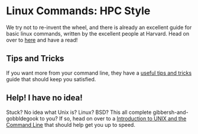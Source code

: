 # Linux Commands: HPC Style

We try not to re-invent the wheel, and there is already an excellent guide for basic linux commands, written by the excellent people at Harvard. Head on over to [here](https://informatics.fas.harvard.edu/basic-unix-workshop.html) and have a read!

## Tips and Tricks

If you want more from your command line, they have a [useful tips and tricks](https://informatics.fas.harvard.edu/unix-command-line-tips-and-tricks.html) guide that should keep you satisfied.

## Help! I have no idea!

Stuck? No idea what Unix is? Linux? BSD? This all complete gibbersh-and-gobbldegook to you? If so, head on over to a [Introduction to UNIX and the Command Line](https://software.rc.fas.harvard.edu/training/intro_unix/latest/#(1)) that should help get you up to speed.
